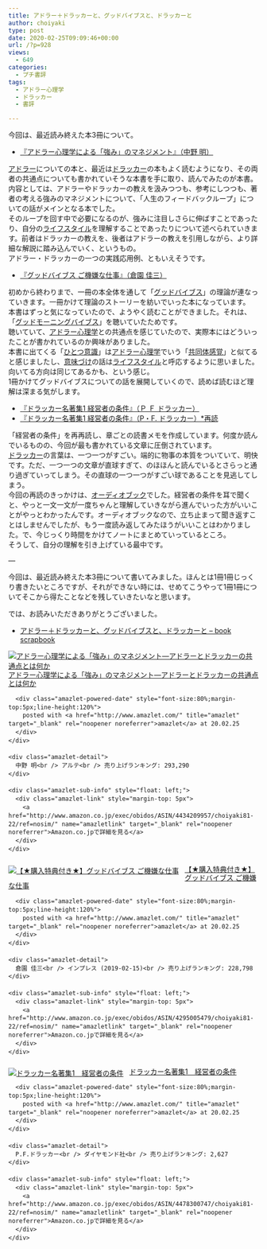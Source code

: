 ```yaml
---
title: アドラー＋ドラッカーと、グッドバイブスと、ドラッカーと
author: choiyaki
type: post
date: 2020-02-25T09:09:46+00:00
url: /?p=928
views:
  - 649
categories:
  - プチ書評
tags:
  - アドラー心理学
  - ドラッカー
  - 書評

---
```

今回は、最近読み終えた本3冊について。

  * [『アドラー心理学による「強み」のマネジメント』（中野 明）][1]

[アドラー][2]についての本と、最近は[ドラッカー][3]の本もよく読むようになり、その両者の共通点についても書かれていそうな本書を手に取り、読んでみたのが本書。  
内容としては、アドラーやドラッカーの教えを汲みつつも、参考にしつつも、著者の考える強みのマネジメントについて、「人生のフィードバックループ」についての話がメインとなる本でした。  
そのループを回す中で必要になるのが、強みに注目しさらに伸ばすことであったり、自分の[ライフスタイル][4]を理解することであったりについて述べられていきます。前者はドラッカーの教えを、後者はアドラーの教えを引用しながら、より詳細な解説に踏み込んでいく、というもの。  
アドラー・ドラッカーの一つの実践応用例、ともいえそうです。

  * [『グッドバイブス ご機嫌な仕事』（倉園 佳三）][5]

初めから終わりまで、一冊の本全体を通して「[グッドバイブス][6]」の理論が連なっていきます。一冊かけて理論のストーリーを紡いでいった本になっています。  
本書はずっと気になっていたので、ようやく読むことができました。それは、「[グッドモーニングバイブス][7]」を聴いていたためです。  
聴いていて、[アドラー心理学][8]との共通点を感じていたので、実際本にはどういったことが書かれているのか興味がありました。  
本書に出てくる「[ひとつ意識][9]」は[アドラー心理学][8]でいう「[共同体感覚][10]」と似てると感じましたし、[意味づけ][11]の話は[ライフスタイル][4]と呼応するように思いました。向いてる方向は同じてあるかも、という感じ。  
1冊かけてグッドバイブスについての話を展開していくので、読めば読むほど理解は深まる気がします。

  * [『ドラッカー名著集1 経営者の条件』（Ｐ Ｆ ドラッカー）][12]
  * [『ドラッカー名著集1 経営者の条件』（P・F. ドラッカー）*再読][13]

「経営者の条件」を再再読し、章ごとの読書メモを作成しています。何度か読んでいるものの、今回が最も書かれている文章に圧倒されています。  
[ドラッカー][3]の言葉は、一つ一つがすごい。端的に物事の本質をついていて、明快です。ただ、一つ一つの文章が直球すぎて、のほほんと読んでいるとさらっと通り過ぎていってしまう。その直球の一つ一つがすごい球であることを見逃してしまう。  
今回の再読のきっかけは、[オーディオブック][14]でした。経営者の条件を耳で聞くと、やっと一文一文が一度ちゃんと理解していきながら進んでいった方がいいことがやっとわかったんです。オーディオブックなので、立ち止まって聞き返すことはしませんでしたが、もう一度読み返してみたほうがいいことはわかりました。で、今じっくり時間をかけてノートにまとめていっているところ。  
そうして、自分の理解を引き上げている最中です。

—

今回は、最近読み終えた本3冊について書いてみました。ほんとは1冊1冊じっくり書きたいところですが、それができない時には、せめてこうやって1冊1冊についてそこから得たことなどを残していきたいなと思います。

では、お読みいただきありがとうございました。

  * [アドラー＋ドラッカーと、グッドバイブスと、ドラッカーと &#8211; book scrapbook][15]

<div class="amazlet-box" style="margin-bottom:0px;">
  <div class="amazlet-image" style="float:left;margin:0px 12px 1px 0px;">
    <a href="http://www.amazon.co.jp/exec/obidos/ASIN/4434209957/choiyaki81-22/ref=nosim/" name="amazletlink" target="_blank" rel="noopener noreferrer"><img src="https://i2.wp.com/images-fe.ssl-images-amazon.com/images/I/51Zlq8sYgNL._SL160_.jpg?w=660&#038;ssl=1" alt="アドラー心理学による「強み」のマネジメント―アドラーとドラッカーの共通点とは何か" style="border: none;" data-recalc-dims="1" /></a>
  </div>
  
  <div class="amazlet-info" style="line-height:120%; margin-bottom: 10px">
    <div class="amazlet-name" style="margin-bottom:10px;line-height:120%">
      <a href="http://www.amazon.co.jp/exec/obidos/ASIN/4434209957/choiyaki81-22/ref=nosim/" name="amazletlink" target="_blank" rel="noopener noreferrer">アドラー心理学による「強み」のマネジメント―アドラーとドラッカーの共通点とは何か</a></p> 
      
      <div class="amazlet-powered-date" style="font-size:80%;margin-top:5px;line-height:120%">
        posted with <a href="http://www.amazlet.com/" title="amazlet" target="_blank" rel="noopener noreferrer">amazlet</a> at 20.02.25
      </div>
    </div>
    
    <div class="amazlet-detail">
      中野 明<br /> アルテ<br /> 売り上げランキング: 293,290
    </div>
    
    <div class="amazlet-sub-info" style="float: left;">
      <div class="amazlet-link" style="margin-top: 5px">
        <a href="http://www.amazon.co.jp/exec/obidos/ASIN/4434209957/choiyaki81-22/ref=nosim/" name="amazletlink" target="_blank" rel="noopener noreferrer">Amazon.co.jpで詳細を見る</a>
      </div>
    </div>
  </div>
  
  <div class="amazlet-footer" style="clear: left">
  </div>
</div>

<div class="amazlet-box" style="margin-bottom:0px;">
  <div class="amazlet-image" style="float:left;margin:0px 12px 1px 0px;">
    <a href="http://www.amazon.co.jp/exec/obidos/ASIN/4295005479/choiyaki81-22/ref=nosim/" name="amazletlink" target="_blank" rel="noopener noreferrer"><img src="https://i0.wp.com/images-fe.ssl-images-amazon.com/images/I/51DZsJUIwnL._SL160_.jpg?w=660&#038;ssl=1" alt="【★購入特典付き★】グッドバイブス  ご機嫌な仕事" style="border: none;" data-recalc-dims="1" /></a>
  </div>
  
  <div class="amazlet-info" style="line-height:120%; margin-bottom: 10px">
    <div class="amazlet-name" style="margin-bottom:10px;line-height:120%">
      <a href="http://www.amazon.co.jp/exec/obidos/ASIN/4295005479/choiyaki81-22/ref=nosim/" name="amazletlink" target="_blank" rel="noopener noreferrer">【★購入特典付き★】グッドバイブス ご機嫌な仕事</a></p> 
      
      <div class="amazlet-powered-date" style="font-size:80%;margin-top:5px;line-height:120%">
        posted with <a href="http://www.amazlet.com/" title="amazlet" target="_blank" rel="noopener noreferrer">amazlet</a> at 20.02.25
      </div>
    </div>
    
    <div class="amazlet-detail">
      倉園 佳三<br /> インプレス (2019-02-15)<br /> 売り上げランキング: 228,798
    </div>
    
    <div class="amazlet-sub-info" style="float: left;">
      <div class="amazlet-link" style="margin-top: 5px">
        <a href="http://www.amazon.co.jp/exec/obidos/ASIN/4295005479/choiyaki81-22/ref=nosim/" name="amazletlink" target="_blank" rel="noopener noreferrer">Amazon.co.jpで詳細を見る</a>
      </div>
    </div>
  </div>
  
  <div class="amazlet-footer" style="clear: left">
  </div>
</div>

<div class="amazlet-box" style="margin-bottom:0px;">
  <div class="amazlet-image" style="float:left;margin:0px 12px 1px 0px;">
    <a href="http://www.amazon.co.jp/exec/obidos/ASIN/4478300747/choiyaki81-22/ref=nosim/" name="amazletlink" target="_blank" rel="noopener noreferrer"><img src="https://i2.wp.com/images-fe.ssl-images-amazon.com/images/I/41AqZPNMbeL._SL160_.jpg?w=660&#038;ssl=1" alt="ドラッカー名著集1　経営者の条件" style="border: none;" data-recalc-dims="1" /></a>
  </div>
  
  <div class="amazlet-info" style="line-height:120%; margin-bottom: 10px">
    <div class="amazlet-name" style="margin-bottom:10px;line-height:120%">
      <a href="http://www.amazon.co.jp/exec/obidos/ASIN/4478300747/choiyaki81-22/ref=nosim/" name="amazletlink" target="_blank" rel="noopener noreferrer">ドラッカー名著集1　経営者の条件</a></p> 
      
      <div class="amazlet-powered-date" style="font-size:80%;margin-top:5px;line-height:120%">
        posted with <a href="http://www.amazlet.com/" title="amazlet" target="_blank" rel="noopener noreferrer">amazlet</a> at 20.02.25
      </div>
    </div>
    
    <div class="amazlet-detail">
      P.F.ドラッカー<br /> ダイヤモンド社<br /> 売り上げランキング: 2,627
    </div>
    
    <div class="amazlet-sub-info" style="float: left;">
      <div class="amazlet-link" style="margin-top: 5px">
        <a href="http://www.amazon.co.jp/exec/obidos/ASIN/4478300747/choiyaki81-22/ref=nosim/" name="amazletlink" target="_blank" rel="noopener noreferrer">Amazon.co.jpで詳細を見る</a>
      </div>
    </div>
  </div>
  
  <div class="amazlet-footer" style="clear: left">
  </div>
</div>

 [1]: https://scrapbox.io/choiyaki-hondana/%E3%80%8E%E3%82%A2%E3%83%89%E3%83%A9%E3%83%BC%E5%BF%83%E7%90%86%E5%AD%A6%E3%81%AB%E3%82%88%E3%82%8B%E3%80%8C%E5%BC%B7%E3%81%BF%E3%80%8D%E3%81%AE%E3%83%9E%E3%83%8D%E3%82%B8%E3%83%A1%E3%83%B3%E3%83%88%E3%80%8F%EF%BC%88%E4%B8%AD%E9%87%8E_%E6%98%8E%EF%BC%89
 [2]: https://scrapbox.io/choiyaki-hondana/%E3%82%A2%E3%83%89%E3%83%A9%E3%83%BC
 [3]: https://scrapbox.io/choiyaki-hondana/%E3%83%89%E3%83%A9%E3%83%83%E3%82%AB%E3%83%BC
 [4]: https://scrapbox.io/choiyaki-hondana/%E3%83%A9%E3%82%A4%E3%83%95%E3%82%B9%E3%82%BF%E3%82%A4%E3%83%AB
 [5]: https://scrapbox.io/choiyaki-hondana/%E3%80%8E%E3%82%B0%E3%83%83%E3%83%89%E3%83%90%E3%82%A4%E3%83%96%E3%82%B9_%E3%81%94%E6%A9%9F%E5%AB%8C%E3%81%AA%E4%BB%95%E4%BA%8B%E3%80%8F%EF%BC%88%E5%80%89%E5%9C%92_%E4%BD%B3%E4%B8%89%EF%BC%89
 [6]: https://scrapbox.io/choiyaki-hondana/%E3%82%B0%E3%83%83%E3%83%89%E3%83%90%E3%82%A4%E3%83%96%E3%82%B9
 [7]: https://anchor.fm/shogo-sasaki/
 [8]: https://scrapbox.io/choiyaki-hondana/%E3%82%A2%E3%83%89%E3%83%A9%E3%83%BC%E5%BF%83%E7%90%86%E5%AD%A6
 [9]: https://scrapbox.io/choiyaki-hondana/%E3%81%B2%E3%81%A8%E3%81%A4%E6%84%8F%E8%AD%98
 [10]: https://scrapbox.io/choiyaki-hondana/%E5%85%B1%E5%90%8C%E4%BD%93%E6%84%9F%E8%A6%9A
 [11]: https://scrapbox.io/choiyaki-hondana/%E6%84%8F%E5%91%B3%E3%81%A5%E3%81%91
 [12]: https://scrapbox.io/choiyaki-hondana/%E3%80%8E%E3%83%89%E3%83%A9%E3%83%83%E3%82%AB%E3%83%BC%E5%90%8D%E8%91%97%E9%9B%861_%E7%B5%8C%E5%96%B6%E8%80%85%E3%81%AE%E6%9D%A1%E4%BB%B6%E3%80%8F%EF%BC%88%EF%BC%B0_%EF%BC%A6_%E3%83%89%E3%83%A9%E3%83%83%E3%82%AB%E3%83%BC%EF%BC%89
 [13]: https://scrapbox.io/choiyaki-hondana/%E3%80%8E%E3%83%89%E3%83%A9%E3%83%83%E3%82%AB%E3%83%BC%E5%90%8D%E8%91%97%E9%9B%861_%E7%B5%8C%E5%96%B6%E8%80%85%E3%81%AE%E6%9D%A1%E4%BB%B6%E3%80%8F%EF%BC%88P%E3%83%BBF._%E3%83%89%E3%83%A9%E3%83%83%E3%82%AB%E3%83%BC%EF%BC%89*%E5%86%8D%E8%AA%AD
 [14]: https://scrapbox.io/choiyaki-hondana/%E3%82%AA%E3%83%BC%E3%83%87%E3%82%A3%E3%82%AA%E3%83%96%E3%83%83%E3%82%AF
 [15]: https://scrapbox.io/choiyaki-hondana/%E3%82%A2%E3%83%89%E3%83%A9%E3%83%BC%EF%BC%8B%E3%83%89%E3%83%A9%E3%83%83%E3%82%AB%E3%83%BC%E3%81%A8%E3%80%81%E3%82%B0%E3%83%83%E3%83%89%E3%83%90%E3%82%A4%E3%83%96%E3%82%B9%E3%81%A8%E3%80%81%E3%83%89%E3%83%A9%E3%83%83%E3%82%AB%E3%83%BC%E3%81%A8